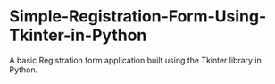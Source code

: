 # Simple-Registration-Form-Using-Tkinter-in-Python
 A basic Registration form application built using the Tkinter library in Python. 
